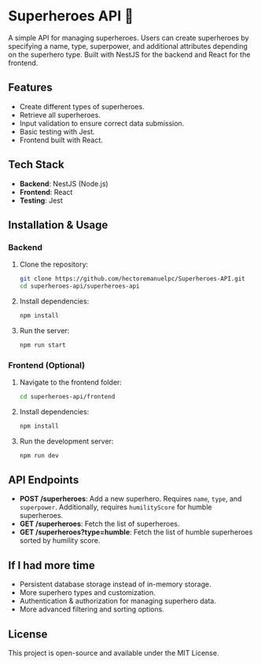 # Superheroes API 🚀

A simple API for managing superheroes. Users can create superheroes by specifying a name, type, superpower, and additional attributes depending on the superhero type. Built with NestJS for the backend and React for the frontend.

## Features

-   Create different types of superheroes.
-   Retrieve all superheroes.
-   Input validation to ensure correct data submission.
-   Basic testing with Jest.
-   Frontend built with React.

## Tech Stack

-   **Backend**: NestJS (Node.js)
-   **Frontend**: React
-   **Testing**: Jest

## Installation & Usage

### Backend

1. Clone the repository:
    ```sh
    git clone https://github.com/hectoremanuelpc/Superheroes-API.git
    cd superheroes-api/superheroes-api
    ```
2. Install dependencies:
    ```sh
    npm install
    ```
3. Run the server:
    ```sh
    npm run start
    ```

### Frontend (Optional)

1. Navigate to the frontend folder:
    ```sh
    cd superheroes-api/frontend
    ```
2. Install dependencies:
    ```sh
    npm install
    ```
3. Run the development server:
    ```sh
    npm run dev
    ```

## API Endpoints

-   **POST /superheroes**: Add a new superhero. Requires `name`, `type`, and `superpower`. Additionally, requires `humilityScore` for humble superheroes.
-   **GET /superheroes**: Fetch the list of superheroes.
-   **GET /superheroes?type=humble**: Fetch the list of humble superheroes sorted by humility score.

## If I had more time

-   Persistent database storage instead of in-memory storage.
-   More superhero types and customization.
-   Authentication & authorization for managing superhero data.
-   More advanced filtering and sorting options.

## License

This project is open-source and available under the MIT License.
